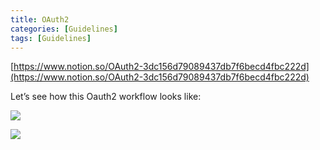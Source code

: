 ```yaml
---
title: OAuth2
categories: [Guidelines]
tags: [Guidelines]
---
```


[https://www.notion.so/OAuth2-3dc156d79089437db7f6becd4fbc222d](https://www.notion.so/OAuth2-3dc156d79089437db7f6becd4fbc222d)


Let’s see how this Oauth2 workflow looks like:


![](https://prod-files-secure.s3.us-west-2.amazonaws.com/9960fb2a-b75e-4bea-a8f9-b00925db1215/3bce41e0-99e8-4ebd-9701-e2bc9cbb79a2/Untitled.png?X-Amz-Algorithm=AWS4-HMAC-SHA256&X-Amz-Content-Sha256=UNSIGNED-PAYLOAD&X-Amz-Credential=ASIAZI2LB466VOFY3F4T%2F20250129%2Fus-west-2%2Fs3%2Faws4_request&X-Amz-Date=20250129T202124Z&X-Amz-Expires=3600&X-Amz-Security-Token=IQoJb3JpZ2luX2VjEIv%2F%2F%2F%2F%2F%2F%2F%2F%2F%2FwEaCXVzLXdlc3QtMiJHMEUCIQD97GPlghFuGlrIB2AKI8nU9d2siyWFLMKZig4uCDsSYgIgMx41JH%2FleLz5b1M%2BfsxIIiOF0XoYIRx9aniISWos7lEqiAQIlP%2F%2F%2F%2F%2F%2F%2F%2F%2F%2FARAAGgw2Mzc0MjMxODM4MDUiDHacs%2BzmgQJjuJnPiCrcA2hVWFGbvbkL4sq9pd2jCCNL1zh%2BgDcBZBV2zN8n9rPbPiV8MzFsX4B6hjxyXS%2B5SsAj6zSoQ%2B2OpBQ9zmKyAMs0dVgRUrc0woW9lPSld5aye%2BNSDhIS2hWR1GfBguWhDrKwWn85ek4Y4thtHP%2FRXhxnuD41de1YEOv9PbKoPd2HZ8PVqfSZ98DPe6D3Rfjo3WdM8ojpXkMCP7bViyyL%2Fuv%2B0QBtu%2Bh5HyKYsca%2FaLx4IvNsHl9BvyKC3u5ek5iQ3mIO2equLdt0CMbh%2BJVFn9fMYs4UZK9UXIvE5%2BlaJxf6BMp3XHh9UqSaS%2BCQuUpe2MLWJkjqo8JTRHZ4%2BoSZeSnPsLNSgPk6DCc5aVC8g5BIMgpKt47OMsDnCvcZMLwkuSnQ0QnR%2F7b2K6LVFTLGjZZeG8RkK%2B%2F2a6o%2F9sGoHyb%2BuoajpU0YsQSH%2BhG8lntpeHKthgiCso8QN9dv%2BlrKV%2B%2BBkkfd4GsB0BsLEZ6lr%2F9lpRWepjEEmIPVwmQFxT1W6zOz1GJo1KAuwAOmQlcLR8%2BXbVUGy2ByyRjDXog9UeckzhJv%2B%2BIlG9sioKUYh4TmFFjWlytgvTAzOVY2AgbnMxp2Xia9AHdT%2BS9E39cbe5YVlRqMvkSrLU4BGORjMPH26bwGOqUBYvkDxFt6isM%2FOxq0UMKrANpo%2FYi2rxGe3ZaekhgZHeuX2XsDtiwRzEoLXW%2BwpBXZIA%2Bwpx7gZ8qhWYCk%2F%2FIwUlNMZ%2FG6WmTMNhIbxwN204oieJzLGItBL3zWjwWXp4CcMUGSrMUhjq65evuK%2FPiyIMhj6P6umse1Bg4c7v%2BWyFgpLYbn42cYxhczUebA%2ByGH6r4LJW1tgwNfAXgRYlAp%2BjI%2BgAOZ&X-Amz-Signature=ba6267cc1d5a55e4e70706125878b0bceecd24145848a590615de597c7ed9907&X-Amz-SignedHeaders=host&x-id=GetObject)


![](https://prod-files-secure.s3.us-west-2.amazonaws.com/9960fb2a-b75e-4bea-a8f9-b00925db1215/27d32b66-de43-41de-80f7-7edb81d1190f/Untitled.png?X-Amz-Algorithm=AWS4-HMAC-SHA256&X-Amz-Content-Sha256=UNSIGNED-PAYLOAD&X-Amz-Credential=ASIAZI2LB466VOFY3F4T%2F20250129%2Fus-west-2%2Fs3%2Faws4_request&X-Amz-Date=20250129T202124Z&X-Amz-Expires=3600&X-Amz-Security-Token=IQoJb3JpZ2luX2VjEIv%2F%2F%2F%2F%2F%2F%2F%2F%2F%2FwEaCXVzLXdlc3QtMiJHMEUCIQD97GPlghFuGlrIB2AKI8nU9d2siyWFLMKZig4uCDsSYgIgMx41JH%2FleLz5b1M%2BfsxIIiOF0XoYIRx9aniISWos7lEqiAQIlP%2F%2F%2F%2F%2F%2F%2F%2F%2F%2FARAAGgw2Mzc0MjMxODM4MDUiDHacs%2BzmgQJjuJnPiCrcA2hVWFGbvbkL4sq9pd2jCCNL1zh%2BgDcBZBV2zN8n9rPbPiV8MzFsX4B6hjxyXS%2B5SsAj6zSoQ%2B2OpBQ9zmKyAMs0dVgRUrc0woW9lPSld5aye%2BNSDhIS2hWR1GfBguWhDrKwWn85ek4Y4thtHP%2FRXhxnuD41de1YEOv9PbKoPd2HZ8PVqfSZ98DPe6D3Rfjo3WdM8ojpXkMCP7bViyyL%2Fuv%2B0QBtu%2Bh5HyKYsca%2FaLx4IvNsHl9BvyKC3u5ek5iQ3mIO2equLdt0CMbh%2BJVFn9fMYs4UZK9UXIvE5%2BlaJxf6BMp3XHh9UqSaS%2BCQuUpe2MLWJkjqo8JTRHZ4%2BoSZeSnPsLNSgPk6DCc5aVC8g5BIMgpKt47OMsDnCvcZMLwkuSnQ0QnR%2F7b2K6LVFTLGjZZeG8RkK%2B%2F2a6o%2F9sGoHyb%2BuoajpU0YsQSH%2BhG8lntpeHKthgiCso8QN9dv%2BlrKV%2B%2BBkkfd4GsB0BsLEZ6lr%2F9lpRWepjEEmIPVwmQFxT1W6zOz1GJo1KAuwAOmQlcLR8%2BXbVUGy2ByyRjDXog9UeckzhJv%2B%2BIlG9sioKUYh4TmFFjWlytgvTAzOVY2AgbnMxp2Xia9AHdT%2BS9E39cbe5YVlRqMvkSrLU4BGORjMPH26bwGOqUBYvkDxFt6isM%2FOxq0UMKrANpo%2FYi2rxGe3ZaekhgZHeuX2XsDtiwRzEoLXW%2BwpBXZIA%2Bwpx7gZ8qhWYCk%2F%2FIwUlNMZ%2FG6WmTMNhIbxwN204oieJzLGItBL3zWjwWXp4CcMUGSrMUhjq65evuK%2FPiyIMhj6P6umse1Bg4c7v%2BWyFgpLYbn42cYxhczUebA%2ByGH6r4LJW1tgwNfAXgRYlAp%2BjI%2BgAOZ&X-Amz-Signature=2e4a6a602207763d1ece389fc8bd45eb901491866409d155ebdd8f0b30404006&X-Amz-SignedHeaders=host&x-id=GetObject)

